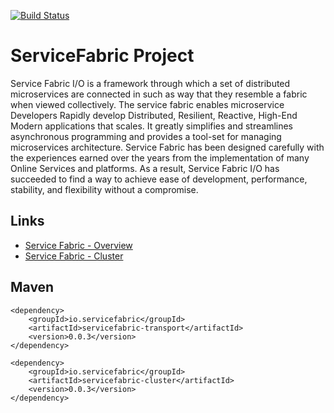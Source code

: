 [![Build Status](https://travis-ci.org/servicefabric/servicefabric.svg?branch=master)](https://travis-ci.org/servicefabric/servicefabric)
# ServiceFabric Project

Service Fabric I/O is a framework through which a set of distributed microservices are connected in such as way that they resemble a fabric when viewed collectively. The service fabric enables microservice Developers Rapidly develop Distributed, Resilient, Reactive, High-End Modern applications that scales. It greatly simplifies and streamlines asynchronous programming and provides a tool-set for managing microservices architecture. Service Fabric has been designed carefully with the experiences earned over the years from the implementation of many Online Services and platforms. As a result, Service Fabric I/O has succeeded to find a way to achieve ease of development, performance, stability, and flexibility without a compromise.
## Links

* [Service Fabric - Overview](http://servicefabric.io/)
* [Service Fabric - Cluster](http://servicefabric.io/Cluster.html)

## Maven

``` maven
<dependency>
	<groupId>io.servicefabric</groupId>
	<artifactId>servicefabric-transport</artifactId>
	<version>0.0.3</version>
</dependency>
```

``` maven
<dependency>
	<groupId>io.servicefabric</groupId>
	<artifactId>servicefabric-cluster</artifactId>
	<version>0.0.3</version>
</dependency>
```

